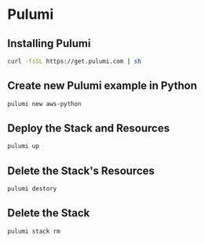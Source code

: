 # Pulumi

## Installing Pulumi
```sh
curl -fsSL https://get.pulumi.com | sh
```
## Create new Pulumi example in Python
```sh
pulumi new aws-python
```
## Deploy the Stack and Resources
```sh
pulumi up
```
## Delete the Stack's Resources
```sh
pulumi destory
```
## Delete the Stack
```sh
pulumi stack rm
```